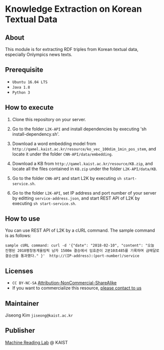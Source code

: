# Knowledge Extraction on Korean Textual Data

## About

This module is for extracting RDF triples from Korean textual data, especially Onlympics news texts.

## Prerequisite

* `Ubuntu 16.04 LTS`
* `Java 1.8`
* `Python 3`

## How to execute

1. Clone this repository on your server.

2. Go to the folder `L2K-API` and install dependencies by executing 'sh install-dependency.sh'.

3. Download a word embedding model from `http://qamel.kaist.ac.kr/resource/ko_vec_100dim_1min_pos_stem`, and locate it under the folder `CNN-API/data/embedding`.

4. Download a KB from `http://qamel.kaist.ac.kr/resource/KB.zip`, and locate all the files contained in `KB.zip` under the folder `L2K-API/data/KB`.

5. Go to the folder `CNN-API` and start L2K by executing `sh start-service.sh`.

6. Go to the folder `L2K-API`, set IP address and port number of your server by editting `service-address.json`, and start REST API of L2K by executing `sh start-service.sh`.

## How to use

You can use REST API of L2K by a cURL command. The sample command is as follows:

`sample cURL command: curl -d '{"date": "2018-02-10", "content": "오늘 진행된 2018평창동계올림픽 남자 1500m 결승에서 임효준이 2분10초485를 기록하며 금메달로 결승선을 통과했다." }'  http://(IP-address):(port-number)/service`

## Licenses
* `CC BY-NC-SA` [Attribution-NonCommercial-ShareAlike](https://creativecommons.org/licenses/by-nc-sa/2.0/)
* If you want to commercialize this resource, [please contact to us](http://mrlab.kaist.ac.kr/contact)

## Maintainer
Jiseong Kim `jiseong@kaist.ac.kr`

## Publisher
[Machine Reading Lab](http://mrlab.kaist.ac.kr/) @ KAIST